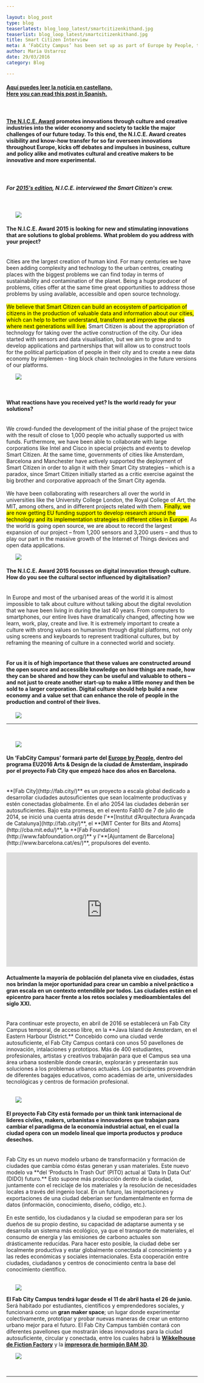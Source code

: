 ```yaml
---

layout: blog_post
type: blog
teaserlatest: blog_loop_latest/smartcitizenkithand.jpg
teaserlist: blog_loop_latest/smartcitizenkithand.jpg
title: Smart Citizen Interview
meta: A ‘FabCity Campus’ has been set up as part of Europe by People, the Amsterdam EU2016 Arts & Design programme and is inspired by the ‘Fab City’ project lead by Fab Lab Barcelona two years ago. 
author: Maria Ustarroz
date: 29/03/2016
category: Blog

---
```



<h4><a href="#spanish"> Aquí puedes leer la notícia en castellano.</a> <br>
<a href="#spanish"> Here you can read this post in Spanish.</a> <br></h4>

 <br>

<h4>
<a href= "http://nice-europe.eu/" alt= "NICE EU">The N.I.C.E. Award</a> promotes innovations through culture and creative industries into the wider economy and society to tackle the major challenges of our future today. To this end, the N.I.C.E. Award creates visibility and know-how transfer for so far overseen innovations throughout Europe, kicks off debates and impulses in business, culture and policy alike and motivates cultural and creative makers to be innovative and more experimental. <br> </h4>
<br>
<h5>For <a href= "http://www.e-c-c-e.de/fileadmin/content_bilder/presse/Downloads/09_02_16_NICE_Doku_WEB.pdf" alt= "NICE 2015">2015's edition</a>, N.I.C.E. interviewed the Smart Citizen's crew.
</h5>
 <br>
 
 <ul><img src= "http://www.fablabbcn.org/img/projects/projects_loop/smart_citizen.jpg" align="middle"> </img></ul>
<h4>The N.I.C.E. Award 2015 is looking for new and stimulating innovations that are solutions to global problems. 
What problem do you address with your project?</h4>
<br>
Cities are the largest creation of human kind. For many centuries we have been adding complexity and technology to the urban centres, creating places with the biggest problems we can find today in terms of sustainability and contamination of the planet. Being a huge producer of 
problems, cities offer at the same time great opportunities 
to address those problems by using available, accessible 
and open source technology. <br>
<br>
<mark>We believe that Smart Citizen 
can build an ecosystem of participation of citizens in the 
production of valuable data and information about our 
cities, which can help to better understand, transform and 
improve the places where next generations will live.</mark> Smart 
Citizen is about the appropriation of technology for taking 
over the active construction of the city. Our idea started 
with sensors and data visualisation, but we aim to grow and 
to develop applications and partnerships that will allow us 
to construct tools for the political participation of people in 
their city and to create a new data economy by implemen
-
ting block chain technologies in the future versions of our 
platforms.

<ul><img src= "http://www.fablabbcn.org/img/projects/smart_citizen/2.jpg" align="middle"> </img></ul>

<br>
<h4>What reactions have you received yet? Is the world 
ready for your solutions?</h4>
<br>
We crowd-funded the development of the initial phase of 
the project twice with the result of close to 1,000 people 
who actually supported us with funds. Furthermore, we 
have been able to collaborate with large corporations like 
Intel and Cisco in special projects and events to develop 
Smart Citizen. At the same time, governments of cities like 
Amsterdam, Barcelona and Manchester have actively supported the deployment of Smart Citizen in order to align it 
with their Smart City strategies –  which is a paradox, since 
Smart Citizen initially started as a critic exercise against 
the big brother and corporative approach of the Smart City 
agenda. <br>
<br>
We have been collaborating with researchers all 
over the world in universities like the University College London, the Royal College of Art, the MIT, among others, and 
in different projects related with them. <mark>Finally, we are now 
getting EU funding support to develop research around the 
technology and its implementation strategies in different 
cities in Europe.</mark> As the world is going open source, we are 
about to record the largest expansion of our project – from 
1,200 sensors and 3,200 users – and thus to play our part in 
the massive growth of the Internet of Things devices and 
open data applications. 

<br>
<ul><img src= "http://www.fablabbcn.org/img/blog/blog_loop_latest/19503962930_a21904facc_z.jpg" align="middle"> </img></ul>

<h4>The N.I.C.E. Award 2015 focusses on digital innovation 
through culture. How do you see the cultural sector 
influenced by digitalisation?</h4>
<br>
In Europe and most of the urbanised areas of the world it 
is almost impossible to talk about culture without talking 
about the digital revolution that we have been living in during the last 40 years. From computers to smartphones, our 
entire lives have dramatically changed, affecting how we 
learn, work, play, create and live. It is extremely important 
to create a culture with strong values on humanism through 
digital platforms, not only using screens and keyboards to 
represent traditional cultures, but by reframing the meaning of culture in a connected world and society. <br>
<br>
<h4>For us it is of high importance that these values are constructed 
around the open source and accessible knowledge on how 
things are made, how they can be shared and how they can 
be useful and valuable to others – and not just to create 
another start-up to make a little money and then be sold 
to a larger corporation. Digital culture should help build a 
new economy and a value set that can enhance the role of 
people in the production and control of their lives. </h4>
 
<ul><img src= "http://www.fablabbcn.org/img/hero_slider/a_slider_3.jpg" align="middle"> </img></ul>
 


<hr>

<a name="spanish"></a>
&nbsp;

<ul><img src= "http://www.fablabbcn.org/img/blog/blog_loop_latest/fabcitybarcelona.jpg" align="middle"> </img></ul>

<h4>Un ‘FabCity Campus’ formará parte del <a href= "http://europebypeople.nl/" alt= "Europe by People">Europe by People</a>, dentro del programa EU2016 Arts & Design de la ciudad de Amsterdam, inspirado por el proyecto Fab City que empezó hace dos años en Barcelona. 
</h4>
<br>
**[Fab City](http://fab.city/)** es un proyecto a escala global dedicado a desarrollar ciudades autosuficientes que sean localmente productivas y estén conectadas globalmente. En el año 2054 las ciudades deberán ser autosuficientes. Bajo esta promesa, en el evento Fab10 de 7 de julio de 2014, se inició una cuenta atrás desde l'**[Institut d’Arquitectura Avançada de Catalunya](http://fab.city/)**, el **[MIT Center for Bits and Atoms](http://cba.mit.edu/)**, la **[Fab Foundation](http://www.fabfoundation.org/)** y l'**[Ajuntament de Barcelona](http://www.barcelona.cat/es/)**, propulsores del evento.<br>

<br>
<iframe src="http://pitodido.org/#countdown" scrolling="no" frameborder="0" height="300px" width="100%"></iframe>
<br>
<h4>Actualmente la mayoría de población del planeta vive en ciudades, éstas nos brindan la mejor oportunidad para crear un cambio a nivel práctico a gran escala en un contexto entendible por todos. Las ciudades están en el epicentro para hacer frente a los retos sociales y medioambientales del siglo XXI.</h4>
<br>
Para continuar este proyecto, en abril de 2016 se establecerá un Fab City Campus temporal, de acceso libre, en la **Java Island de Amsterdam, en el Eastern Harbour District.** Concebido como una ciudad verde autosuficiente, el Fab City Campus contará con unos 50 pavellones de innovación, intalaciones y prototipos. Más de 400 estudiantes, profesionales, artistas y creativos trabajarán para que el Campus sea una área urbana sostenible donde crearán, explorarán y presentarán sus soluciones a los problemas urbanos actuales. Los participantes provendrán de diferentes bagajes educativos, como academias de arte, universidades tecnológicas y centros de formación profesional.<br>

<br>
<ul><img src= "http://www.fablabbcn.org/img/blog/fab_city/fabcityworld.jpg" align="middle"> </img></ul>

<h4>El proyecto Fab City está formado por un think tank internacional de líderes civiles, makers, urbanistas e innovadores que trabajan para cambiar el paradigma de la economía industrial actual, en el cual la ciudad opera con un modelo lineal que importa productos y produce desechos.</h4>
<br>
Fab City es un nuevo modelo urbano de transformación y formación de ciudades que cambia cómo éstas generan y usan materiales. Este nuevo modelo va **del ‘Products In Trash Out’ (PITO) actual al ‘Data In Data Out’ (DIDO) futuro.** Esto supone más producción dentro de la ciudad, juntamente con el reciclaje de los materiales y la resolución de necesidades locales a través del ingenio local. En un futuro, las importaciones y exportaciones de una ciudad deberían ser fundamentalmente en forma de datos (información, conocimiento, diseño, código, etc.).<br>

<br>
En este sentido, los ciudadanos y la ciudad se empoderan para ser los dueños de su propio destino, su capacidad de adaptarse aumenta y se desarrolla un sistema más ecológico, ya que el transporte de materiales, el consumo de energía y las emisiones de carbono actuales son drásticamente reducidas. Para hacer esto posible, la ciudad debe ser localmente productiva y estar globalmente conectada al conocimiento y a las redes económicas y sociales internacionales. Esta cooperación entre ciudades, ciudadanos y centros de conocimiento centra la base del conocimiento científico.<br>

<br>
<ul><img src= "http://www.fablabbcn.org/img/blog/fab_city/fabcity-campus.jpg" align="middle"> </img></ul>

**El Fab City Campus tendrá lugar desde el 11 de abril hasta el 26 de junio.** Será habitado por estudiantes, científicos y emprendedores sociales, y funcionará como un **gran maker space**; un lugar donde experimentar colectivamente, prototipar y probar nuevas maneras de crear un entorno urbano mejor para el futuro. El Fab City Campus también contará con diferentes pavellones que mostrarán ideas innovadoras para la ciudad autosuficiente, circular y conectada, entre los cuales habrá la **[Wikkelhouse de Fiction Factory](http://www.fictionfactory.nl/home.php?p=whouse)** y la **[impresora de hormigón BAM 3D](https://citiesintransition.eu/publicatie/bam-3d-concrete-printer-at-fabcity-campus)**.

<ul><img src= "http://www.fablabbcn.org/img/blog/fab_city/campus-plattegrond.png" align="middle"> </img></ul>

<br>
<hr>
